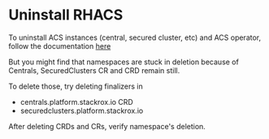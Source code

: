 # Uninstall RHACS

To uninstall ACS instances (central, secured cluster, etc) and ACS operator, 
follow the documentation [here](https://docs.openshift.com/acs/3.73/installing/uninstall-acs.html)

But you might find that namespaces are stuck in deletion 
because of Centrals, SecuredClusters CR and CRD remain still. 

To delete those, try deleting finalizers in
 - centrals.platform.stackrox.io CRD
 - securedclusters.platform.stackrox.io

After deleting CRDs and CRs, verify namespace's deletion.
